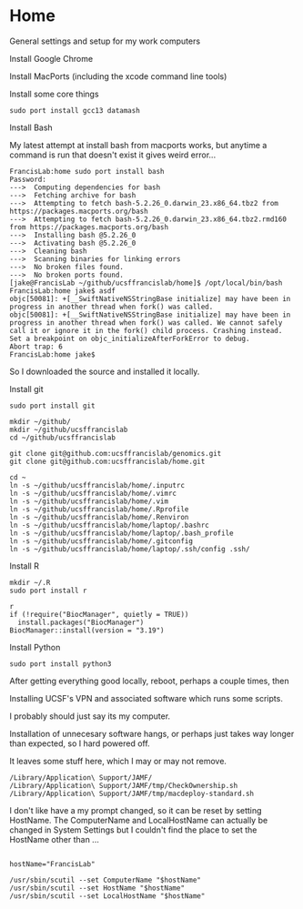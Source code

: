 
#	Home

General settings and setup for my work computers



Install Google Chrome

Install MacPorts (including the xcode command line tools)



Install some core things
```
sudo port install gcc13 datamash
```


Install Bash

My latest attempt at install bash from macports works, but
anytime a command is run that doesn't exist it gives weird error...

```
FrancisLab:home sudo port install bash
Password:
--->  Computing dependencies for bash
--->  Fetching archive for bash
--->  Attempting to fetch bash-5.2.26_0.darwin_23.x86_64.tbz2 from https://packages.macports.org/bash
--->  Attempting to fetch bash-5.2.26_0.darwin_23.x86_64.tbz2.rmd160 from https://packages.macports.org/bash
--->  Installing bash @5.2.26_0
--->  Activating bash @5.2.26_0
--->  Cleaning bash
--->  Scanning binaries for linking errors
--->  No broken files found.
--->  No broken ports found.
[jake@FrancisLab ~/github/ucsffrancislab/home]$ /opt/local/bin/bash
FrancisLab:home jake$ asdf
objc[50081]: +[__SwiftNativeNSStringBase initialize] may have been in progress in another thread when fork() was called.
objc[50081]: +[__SwiftNativeNSStringBase initialize] may have been in progress in another thread when fork() was called. We cannot safely call it or ignore it in the fork() child process. Crashing instead. Set a breakpoint on objc_initializeAfterForkError to debug.
Abort trap: 6
FrancisLab:home jake$ 
```

So I downloaded the source and installed it locally.


Install git


```
sudo port install git

mkdir ~/github/
mkdir ~/github/ucsffrancislab
cd ~/github/ucsffrancislab

git clone git@github.com:ucsffrancislab/genomics.git
git clone git@github.com:ucsffrancislab/home.git

cd ~
ln -s ~/github/ucsffrancislab/home/.inputrc
ln -s ~/github/ucsffrancislab/home/.vimrc 
ln -s ~/github/ucsffrancislab/home/.vim
ln -s ~/github/ucsffrancislab/home/.Rprofile
ln -s ~/github/ucsffrancislab/home/.Renviron
ln -s ~/github/ucsffrancislab/home/laptop/.bashrc
ln -s ~/github/ucsffrancislab/home/laptop/.bash_profile 
ln -s ~/github/ucsffrancislab/home/.gitconfig 
ln -s ~/github/ucsffrancislab/home/laptop/.ssh/config .ssh/

```

Install R
```
mkdir ~/.R
sudo port install r

r
if (!require("BiocManager", quietly = TRUE))
  install.packages("BiocManager")
BiocManager::install(version = "3.19")
```


Install Python
```
sudo port install python3
```




After getting everything good locally, reboot, perhaps a couple times, then 


Installing UCSF's VPN and associated software which runs some scripts.

I probably should just say its my computer.

Installation of unnecesary software hangs, or perhaps just takes way longer than expected, so I hard powered off.

It leaves some stuff here, which I may or may not remove.
```
/Library/Application\ Support/JAMF/
/Library/Application\ Support/JAMF/tmp/CheckOwnership.sh
/Library/Application\ Support/JAMF/tmp/macdeploy-standard.sh
```



I don't like have a my prompt changed, so it can be reset by setting HostName.
The ComputerName and LocalHostName can actually be changed in System Settings
but I couldn't find the place to set the HostName other than ...

```

hostName="FrancisLab"

/usr/sbin/scutil --set ComputerName "$hostName"
/usr/sbin/scutil --set HostName "$hostName"
/usr/sbin/scutil --set LocalHostName "$hostName"

```





